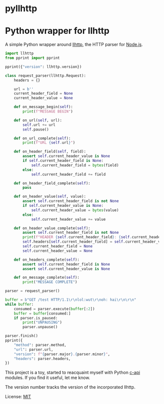 # pyllhttp
Python wrapper for llhttp
======

A simple Python wrapper around [llhttp](https://github.com/nodejs/llhttp),
the HTTP parser for [Node.js](https://nodejs.org/).

```python
import llhttp
from pprint import pprint

pprint({"version": llhttp.version})

class request_parser(llhttp.Request):
    headers = {}

    url = b''
    current_header_field = None
    current_header_value = None

    def on_message_begin(self):
        print(f"MESSAGE BEGIN")

    def on_url(self, url):
        self.url += url
        self.pause()

    def on_url_complete(self):
        print(f"URL {self.url}")

    def on_header_field(self, field):
        assert self.current_header_value is None
        if self.current_header_field is None:
            self.current_header_field = bytes(field)
        else:
            self.current_header_field += field

    def on_header_field_complete(self):
        pass

    def on_header_value(self, value):
        assert self.current_header_field is not None
        if self.current_header_value is None:
            self.current_header_value = bytes(value)
        else:
            self.current_header_value += value

    def on_header_value_complete(self):
        assert self.current_header_field is not None
        print(f"HEADER {self.current_header_field}: {self.current_header_value}")
        self.headers[self.current_header_field] = self.current_header_value
        self.current_header_field = None
        self.current_header_value = None

    def on_headers_complete(self):
        assert self.current_header_field is None
        assert self.current_header_value is None

    def on_message_complete(self):
        print("MESSAGE COMPLETE")

parser = request_parser()

buffer = b"GET /test HTTP/1.1\r\nlol:wut\r\noh: hai\r\n\r\n"
while buffer:
    consumed = parser.execute(buffer[:2])
    buffer = buffer[consumed:]
    if parser.is_paused:
        print("UNPAUSING")
        parser.unpause()

parser.finish()
pprint({
    "method": parser.method,
    "url": parser.url,
    "version": f"{parser.major}.{parser.minor}",
    "headers": parser.headers,
})
```

This project is a toy, started to reacquaint myself with Python
[c-api](https://docs.python.org/3/c-api/) modules.  If you find it useful,
let me know.

The version number tracks the version of the incorporated llhttp.

License: [MIT](https://opensource.org/licenses/MIT)
